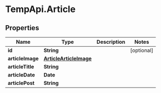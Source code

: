 # TempApi.Article

## Properties

Name | Type | Description | Notes
------------ | ------------- | ------------- | -------------
**id** | **String** |  | [optional] 
**articleImage** | [**ArticleArticleImage**](ArticleArticleImage.md) |  | 
**articleTitle** | **String** |  | 
**articleDate** | **Date** |  | 
**articlePost** | **String** |  | 


